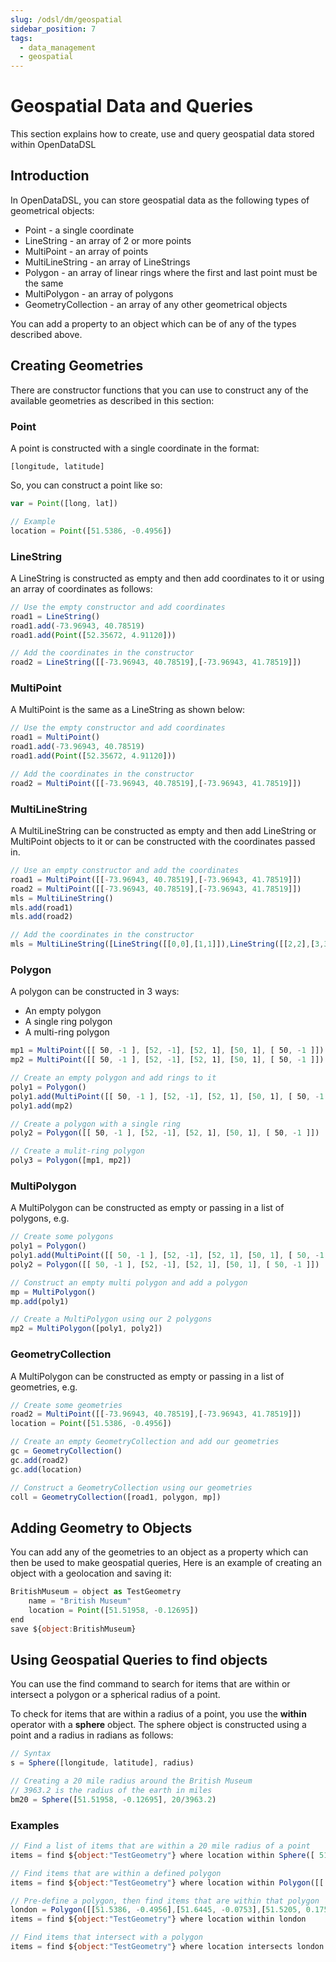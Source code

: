 ```yaml
---
slug: /odsl/dm/geospatial
sidebar_position: 7
tags:
  - data_management
  - geospatial
---
```

Geospatial Data and Queries
===========================

This section explains how to create, use and query geospatial data stored within OpenDataDSL

## Introduction

In OpenDataDSL, you can store geospatial data as the following types of geometrical objects:

*   Point - a single coordinate    
*   LineString - an array of 2 or more points
*   MultiPoint - an array of points
*   MultiLineString - an array of LineStrings
*   Polygon - an array of linear rings where the first and last point must be the same
*   MultiPolygon - an array of polygons
*   GeometryCollection - an array of any other geometrical objects
    

You can add a property to an object which can be of any of the types described above.

## Creating Geometries

There are constructor functions that you can use to construct any of the available geometries as described in this section:

### Point

A point is constructed with a single coordinate in the format:

```
[longitude, latitude]
```

So, you can construct a point like so:

```js
var = Point([long, lat])

// Example
location = Point([51.5386, -0.4956])
```

### LineString

A LineString is constructed as empty and then add coordinates to it or using an array of coordinates as follows:

```js
// Use the empty constructor and add coordinates
road1 = LineString()
road1.add(-73.96943, 40.78519)
road1.add(Point([52.35672, 4.91120]))

// Add the coordinates in the constructor
road2 = LineString([[-73.96943, 40.78519],[-73.96943, 41.78519]])
```

### MultiPoint

A MultiPoint is the same as a LineString as shown below:

```js
// Use the empty constructor and add coordinates
road1 = MultiPoint()
road1.add(-73.96943, 40.78519)
road1.add(Point([52.35672, 4.91120]))

// Add the coordinates in the constructor
road2 = MultiPoint([[-73.96943, 40.78519],[-73.96943, 41.78519]])
```

### MultiLineString

A MultiLineString can be constructed as empty and then add LineString or MultiPoint objects to it or can be constructed with the coordinates passed in.

```js
// Use an empty constructor and add the coordinates
road1 = MultiPoint([[-73.96943, 40.78519],[-73.96943, 41.78519]])
road2 = MultiPoint([[-73.96943, 40.78519],[-73.96943, 41.78519]])
mls = MultiLineString()
mls.add(road1)
mls.add(road2)

// Add the coordinates in the constructor
mls = MultiLineString([LineString([[0,0],[1,1]]),LineString([[2,2],[3,3]])])
```

### Polygon

A polygon can be constructed in 3 ways:

*   An empty polygon    
*   A single ring polygon
*   A multi-ring polygon
    
```js
mp1 = MultiPoint([[ 50, -1 ], [52, -1], [52, 1], [50, 1], [ 50, -1 ]])
mp2 = MultiPoint([[ 50, -1 ], [52, -1], [52, 1], [50, 1], [ 50, -1 ]])

// Create an empty polygon and add rings to it
poly1 = Polygon()
poly1.add(MultiPoint([[ 50, -1 ], [52, -1], [52, 1], [50, 1], [ 50, -1 ]]))
poly1.add(mp2)

// Create a polygon with a single ring
poly2 = Polygon([[ 50, -1 ], [52, -1], [52, 1], [50, 1], [ 50, -1 ]])

// Create a mulit-ring polygon
poly3 = Polygon([mp1, mp2])
```

### MultiPolygon

A MultiPolygon can be constructed as empty or passing in a list of polygons, e.g.

```js
// Create some polygons
poly1 = Polygon()
poly1.add(MultiPoint([[ 50, -1 ], [52, -1], [52, 1], [50, 1], [ 50, -1 ]]))
poly2 = Polygon([[ 50, -1 ], [52, -1], [52, 1], [50, 1], [ 50, -1 ]])

// Construct an empty multi polygon and add a polygon
mp = MultiPolygon()
mp.add(poly1)

// Create a MultiPolygon using our 2 polygons
mp2 = MultiPolygon([poly1, poly2])
```

### GeometryCollection

A MultiPolygon can be constructed as empty or passing in a list of geometries, e.g.

```js
// Create some geometries
road2 = MultiPoint([[-73.96943, 40.78519],[-73.96943, 41.78519]])
location = Point([51.5386, -0.4956])

// Create an empty GeometryCollection and add our geometries
gc = GeometryCollection()
gc.add(road2)
gc.add(location)

// Construct a GeometryCollection using our geometries
coll = GeometryCollection([road1, polygon, mp])
```

## Adding Geometry to Objects

You can add any of the geometries to an object as a property which can then be used to make geospatial queries, Here is an example of creating an object with a geolocation and saving it:

```js
BritishMuseum = object as TestGeometry
    name = "British Museum"
    location = Point([51.51958, -0.12695])
end
save ${object:BritishMuseum}
```

## Using Geospatial Queries to find objects

You can use the find command to search for items that are within or intersect a polygon or a spherical radius of a point.

To check for items that are within a radius of a point, you use the **within** operator with a **sphere** object. The sphere object is constructed using a point and a radius in radians as follows:

```js
// Syntax
s = Sphere([longitude, latitude], radius)

// Creating a 20 mile radius around the British Museum
// 3963.2 is the radius of the earth in miles
bm20 = Sphere([51.51958, -0.12695], 20/3963.2)
```

### Examples

```js
// Find a list of items that are within a 20 mile radius of a point
items = find ${object:"TestGeometry"} where location within Sphere([ 51.72961, 0.47612 ], 20 / 3963.2)

// Find items that are within a defined polygon
items = find ${object:"TestGeometry"} where location within Polygon([[ 50, -1 ], [52, -1], [52, 1], [50, 1], [ 50, -1 ]])

// Pre-define a polygon, then find items that are within that polygon
london = Polygon([[51.5386, -0.4956],[51.6445, -0.0753],[51.5205, 0.1753],[51.3479, -0.1163],[51.5386, -0.4956]])
items = find ${object:"TestGeometry"} where location within london

// Find items that intersect with a polygon
items = find ${object:"TestGeometry"} where location intersects london
```
